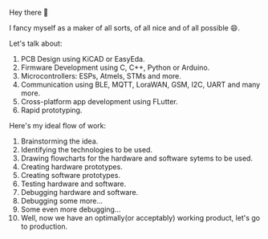 Hey there 👋

I fancy myself as a maker of all sorts, of all nice and of all possible 😄.
 
Let's talk about:
1. PCB Design using KiCAD or EasyEda.
2. Firmware Development using C, C++, Python or Arduino.
3. Microcontrollers: ESPs, Atmels, STMs and more.
4. Communication using BLE, MQTT, LoraWAN, GSM, I2C, UART and many more.
5. Cross-platform app development using FLutter.
6. Rapid prototyping.

Here's my ideal flow of work:
1. Brainstorming the idea.
2. Identifying the technologies to be used.
3. Drawing flowcharts for the hardware and software sytems to be used.
4. Creating hardware prototypes.
4. Creating software prototypes.
5. Testing hardware and software.
6. Debugging hardware and software.
7. Debugging some more...
8. Some even more debugging...
9. Well, now we have an optimally(or acceptably) working product, let's go to production.



